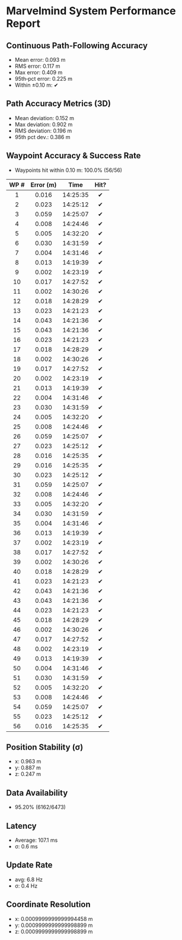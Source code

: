 # Marvelmind System Performance Report

## Continuous Path-Following Accuracy
- Mean error:      0.093 m
- RMS error:       0.117 m
- Max error:       0.409 m
- 95th‐pct error:  0.225 m
- Within ±0.10 m:  ✔

## Path Accuracy Metrics (3D)
- Mean deviation: 0.152 m
- Max deviation:  0.902 m
- RMS deviation:  0.196 m
- 95th pct dev.:  0.386 m

## Waypoint Accuracy & Success Rate
- Waypoints hit within 0.10 m: 100.0% (56/56)

| WP # | Error (m) |   Time   | Hit? |
|:----:|:---------:|:--------:|:----:|
|  1   |   0.016   | 14:25:35 |  ✔   |
|  2   |   0.023   | 14:25:12 |  ✔   |
|  3   |   0.059   | 14:25:07 |  ✔   |
|  4   |   0.008   | 14:24:46 |  ✔   |
|  5   |   0.005   | 14:32:20 |  ✔   |
|  6   |   0.030   | 14:31:59 |  ✔   |
|  7   |   0.004   | 14:31:46 |  ✔   |
|  8   |   0.013   | 14:19:39 |  ✔   |
|  9   |   0.002   | 14:23:19 |  ✔   |
|  10  |   0.017   | 14:27:52 |  ✔   |
|  11  |   0.002   | 14:30:26 |  ✔   |
|  12  |   0.018   | 14:28:29 |  ✔   |
|  13  |   0.023   | 14:21:23 |  ✔   |
|  14  |   0.043   | 14:21:36 |  ✔   |
|  15  |   0.043   | 14:21:36 |  ✔   |
|  16  |   0.023   | 14:21:23 |  ✔   |
|  17  |   0.018   | 14:28:29 |  ✔   |
|  18  |   0.002   | 14:30:26 |  ✔   |
|  19  |   0.017   | 14:27:52 |  ✔   |
|  20  |   0.002   | 14:23:19 |  ✔   |
|  21  |   0.013   | 14:19:39 |  ✔   |
|  22  |   0.004   | 14:31:46 |  ✔   |
|  23  |   0.030   | 14:31:59 |  ✔   |
|  24  |   0.005   | 14:32:20 |  ✔   |
|  25  |   0.008   | 14:24:46 |  ✔   |
|  26  |   0.059   | 14:25:07 |  ✔   |
|  27  |   0.023   | 14:25:12 |  ✔   |
|  28  |   0.016   | 14:25:35 |  ✔   |
|  29  |   0.016   | 14:25:35 |  ✔   |
|  30  |   0.023   | 14:25:12 |  ✔   |
|  31  |   0.059   | 14:25:07 |  ✔   |
|  32  |   0.008   | 14:24:46 |  ✔   |
|  33  |   0.005   | 14:32:20 |  ✔   |
|  34  |   0.030   | 14:31:59 |  ✔   |
|  35  |   0.004   | 14:31:46 |  ✔   |
|  36  |   0.013   | 14:19:39 |  ✔   |
|  37  |   0.002   | 14:23:19 |  ✔   |
|  38  |   0.017   | 14:27:52 |  ✔   |
|  39  |   0.002   | 14:30:26 |  ✔   |
|  40  |   0.018   | 14:28:29 |  ✔   |
|  41  |   0.023   | 14:21:23 |  ✔   |
|  42  |   0.043   | 14:21:36 |  ✔   |
|  43  |   0.043   | 14:21:36 |  ✔   |
|  44  |   0.023   | 14:21:23 |  ✔   |
|  45  |   0.018   | 14:28:29 |  ✔   |
|  46  |   0.002   | 14:30:26 |  ✔   |
|  47  |   0.017   | 14:27:52 |  ✔   |
|  48  |   0.002   | 14:23:19 |  ✔   |
|  49  |   0.013   | 14:19:39 |  ✔   |
|  50  |   0.004   | 14:31:46 |  ✔   |
|  51  |   0.030   | 14:31:59 |  ✔   |
|  52  |   0.005   | 14:32:20 |  ✔   |
|  53  |   0.008   | 14:24:46 |  ✔   |
|  54  |   0.059   | 14:25:07 |  ✔   |
|  55  |   0.023   | 14:25:12 |  ✔   |
|  56  |   0.016   | 14:25:35 |  ✔   |

## Position Stability (σ)
- x: 0.963 m
- y: 0.887 m
- z: 0.247 m

## Data Availability
- 95.20% (6162/6473)

## Latency
- Average: 107.1 ms
- σ: 0.6 ms

## Update Rate
- avg: 6.8 Hz
- σ: 0.4 Hz

## Coordinate Resolution
- x: 0.0009999999999994458 m
- y: 0.0009999999999998899 m
- z: 0.0009999999999998899 m
